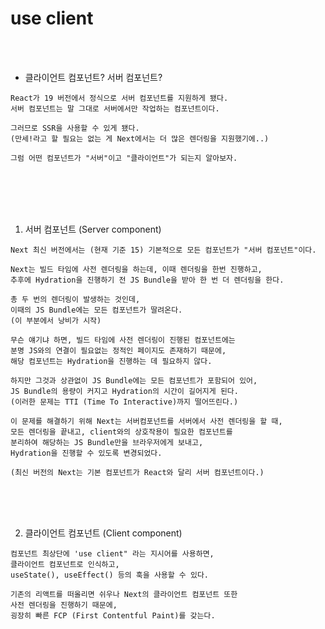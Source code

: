 # use client

<br />
<br />

* 클라이언트 컴포넌트? 서버 컴포넌트?

```
React가 19 버전에서 정식으로 서버 컴포넌트를 지원하게 됐다.
서버 컴포넌트는 말 그대로 서버에서만 작업하는 컴포넌트이다.

그러므로 SSR을 사용할 수 있게 됐다.
(만세!라고 할 필요는 없는 게 Next에서는 더 많은 렌더링을 지원했기에..)

그럼 어떤 컴포넌트가 "서버"이고 "클라이언트"가 되는지 알아보자.
```

<br />
<br />
<br />
<br />


1. 서버 컴포넌트 (Server component)

```
Next 최신 버전에서는 (현재 기준 15) 기본적으로 모든 컴포넌트가 "서버 컴포넌트"이다.

Next는 빌드 타임에 사전 렌더링을 하는데, 이때 렌더링을 한번 진행하고,
추후에 Hydration을 진행하기 전 JS Bundle을 받아 한 번 더 렌더링을 한다.

총 두 번의 렌더링이 발생하는 것인데,
이때의 JS Bundle에는 모든 컴포넌트가 딸려온다.
(이 부분에서 낭비가 시작)

무슨 얘기냐 하면, 빌드 타임에 사전 렌더링이 진행된 컴포넌트에는
분명 JS와의 연결이 필요없는 정적인 페이지도 존재하기 때문에,
해당 컴포넌트는 Hydration을 진행하는 데 필요하지 않다.

하지만 그것과 상관없이 JS Bundle에는 모든 컴포넌트가 포함되어 있어,
JS Bundle의 용량이 커지고 Hydration의 시간이 길어지게 된다.
(이러한 문제는 TTI (Time To Interactive)까지 떨어뜨린다.)

이 문제를 해결하기 위해 Next는 서버컴포넌트를 서버에서 사전 렌더링을 할 때,
모든 렌더링을 끝내고, client와의 상호작용이 필요한 컴포넌트를
분리하여 해당하는 JS Bundle만을 브라우저에게 보내고,
Hydration을 진행할 수 있도록 변경되었다.

(최신 버전의 Next는 기본 컴포넌트가 React와 달리 서버 컴포넌트이다.)
```

<br />
<br />
<br />

2. 클라이언트 컴포넌트 (Client component)

```
컴포넌트 최상단에 'use client" 라는 지시어를 사용하면,
클라이언트 컴포넌트로 인식하고,
useState(), useEffect() 등의 훅을 사용할 수 있다.

기존의 리액트를 떠올리면 쉬우나 Next의 클라이언트 컴포넌트 또한
사전 렌더링을 진행하기 때문에,
굉장히 빠른 FCP (First Contentful Paint)를 갖는다.
```
